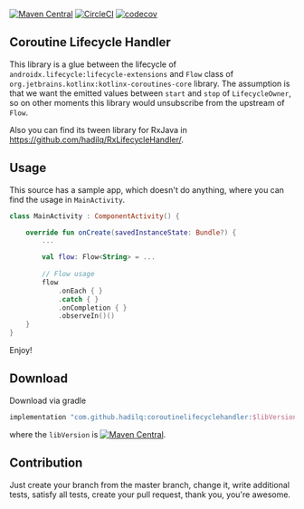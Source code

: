 [![Maven Central](https://maven-badges.herokuapp.com/maven-central/com.github.hadilq/coroutinelifecyclehandler/badge.svg)](https://maven-badges.herokuapp.com/maven-central/com.github.hadilq/coroutinelifecyclehandler)
[![CircleCI](https://circleci.com/gh/hadilq/CoroutineLifecycleHandler.svg?style=svg)](https://circleci.com/gh/hadilq/CoroutineLifecycleHandler)
[![codecov](https://codecov.io/gh/hadilq/CoroutineLifecycleHandler/branch/master/graph/badge.svg)](https://codecov.io/gh/hadilq/CoroutineLifecycleHandler)

Coroutine Lifecycle Handler
---
This library is a glue between the lifecycle of `androidx.lifecycle:lifecycle-extensions` and `Flow` class of 
`org.jetbrains.kotlinx:kotlinx-coroutines-core` library. The assumption is that we want the emitted values between 
`start` and `stop` of `LifecycleOwner`, so on other moments this library would unsubscribe from the upstream of `Flow`.

Also you can find its tween library for RxJava in https://github.com/hadilq/RxLifecycleHandler/.

Usage
---
This source has a sample app, which doesn't do anything, where you can find the usage in `MainActivity`.

```kotlin
class MainActivity : ComponentActivity() {

    override fun onCreate(savedInstanceState: Bundle?) {
        ...

        val flow: Flow<String> = ...
        
        // Flow usage
        flow
            .onEach { }
            .catch { }
            .onCompletion { }
            .observeIn()()
    }
}
```

Enjoy!

Download
---
Download via gradle
```groovy
implementation "com.github.hadilq:coroutinelifecyclehandler:$libVersion"
```
where the `libVersion` is [![Maven Central](https://maven-badges.herokuapp.com/maven-central/com.github.hadilq/coroutinelifecyclehandler/badge.svg)](https://maven-badges.herokuapp.com/maven-central/com.github.hadilq/coroutinelifecyclehandler).

Contribution
---
Just create your branch from the master branch, change it, write additional tests, satisfy all 
tests, create your pull request, thank you, you're awesome.
